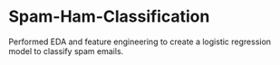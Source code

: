 # Spam-Ham-Classification

Performed EDA and feature engineering to create a logistic regression model to classify spam emails.
